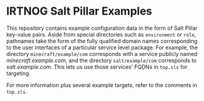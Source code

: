 # IRTNOG Salt Pillar Examples

This repository contains example configuration data in the form of
Salt Pillar key-value pairs.  Aside from special directories such as
`environment` or `role`, pathnames take the form of the
fully qualified domain names corresponding to the user interfaces of a
particular service level package.  For example, the directory
`minecraft/example/com` corresponds with a service publicly named
*minecraft.example.com*, and the directory `salt/example/com`
corresponds to *salt.example.com*.  This lets us use those services'
FQDNs in `top.sls` for targeting.

For more information plus several example targets, refer to the
comments in `top.sls`.
